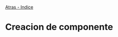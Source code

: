 [Atras - Indice](https://github.com/daniel18acevedo/DA2-Tecnologia/tree/angular-component)

# Creacion de componente
